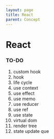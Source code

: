 ```yaml
---
layout: page
title: React
parent: Concept
---
```


# React

### TO-DO

1. custom hook
1. hook
1. life cycle
1. use context
1. use effect
1. use memo
1. use reducer
1. use ref
1. use state
1. virtual dom
1. render tree
1. state update que
